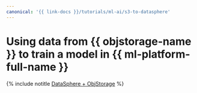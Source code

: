 ```yaml
---
canonical: '{{ link-docs }}/tutorials/ml-ai/s3-to-datasphere'
---
```


# Using data from {{ objstorage-name }} to train a model in {{ ml-platform-full-name }}

{% include notitle [DataSphere + ObjStorage](../../_tutorials/ml-ai/s3-to-datasphere.md) %}